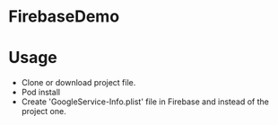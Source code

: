 # FirebaseDemo

# Usage
- Clone or download project file.
- Pod install 
- Create 'GoogleService-Info.plist' file in Firebase and instead of the project one.
